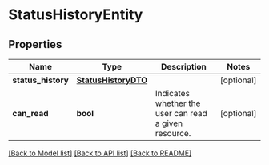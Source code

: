 # StatusHistoryEntity

## Properties
Name | Type | Description | Notes
------------ | ------------- | ------------- | -------------
**status_history** | [**StatusHistoryDTO**](StatusHistoryDTO.md) |  | [optional] 
**can_read** | **bool** | Indicates whether the user can read a given resource. | [optional] 

[[Back to Model list]](../nifiDocs.md#documentation-for-models) [[Back to API list]](../nifiDocs.md#documentation-for-api-endpoints) [[Back to README]](../nifiDocs.md)


